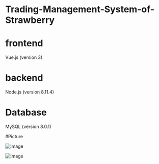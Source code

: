 # Trading-Management-System-of-Strawberry

# frontend
Vue.js (version 3)

# backend
Node.js (version 8.11.4)

# Database
MySQL (version 8.0.1)

#Picture

![image](https://github.com/user-attachments/assets/ec5da27a-e7d2-4e6a-9a53-cd274e12a483)

![image](https://github.com/user-attachments/assets/8762ccbc-0533-4c94-9445-32173a562bfe)
